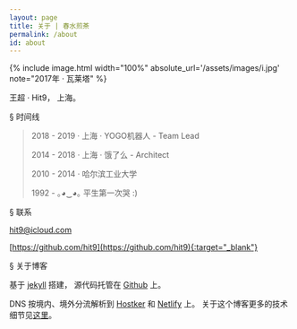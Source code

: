 ```yaml
---
layout: page
title: 关于 | 春水煎茶
permalink: /about
id: about
---
```


{% include image.html width="100%" absolute_url='/assets/images/i.jpg' note="2017年 · 瓦莱塔" %}

王超 · Hit9， 上海。

<span class="heading-anchor">§</span> 时间线

> 2018 - 2019 · 上海 · YOGO机器人 - Team Lead
>
> 2014 - 2018 · 上海 · 饿了么 - Architect
>
> 2010 - 2014 · 哈尔滨工业大学
>
> 1992 - ｡◕‿◕｡ 平生第一次哭 :)

<span class="heading-anchor">§</span> 联系

[hit9@icloud.com](mailto:hit9@icloud.com)

[https://github.com/hit9](https://github.com/hit9){:target="_blank"}

<span class="heading-anchor">§</span> 关于博客

基于 [jekyll](https://jekyllrb.com/) 搭建，
源代码托管在 [Github](https://github.com/hit9/writings.sh) 上。

DNS 按境内、境外分流解析到 [Hostker](https://i.zhujike.com/flag/13188) 和
[Netlify](https://app.netlify.com/sites/writings-sh/deploys) 上。
关于这个博客更多的技术细节见[这里](https://github.com/hit9/writings.sh#about-this-site)。
